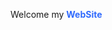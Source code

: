 Welcome my <a href="https://8nelegal.github.io/" style="color: #306afd; text-decoration: none;"><strong>WebSite</strong></a>
